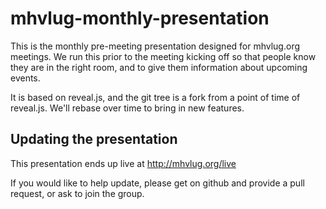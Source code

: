 # mhvlug-monthly-presentation


This is the monthly pre-meeting presentation designed for mhvlug.org
meetings. We run this prior to the meeting kicking off so that people
know they are in the right room, and to give them information about
upcoming events.

It is based on reveal.js, and the git tree is a fork from a point of time
of reveal.js. We'll rebase over time to bring in new features.

## Updating the presentation

This presentation ends up live at http://mhvlug.org/live

If you would like to help update, please get on github and provide a
pull request, or ask to join the group.
